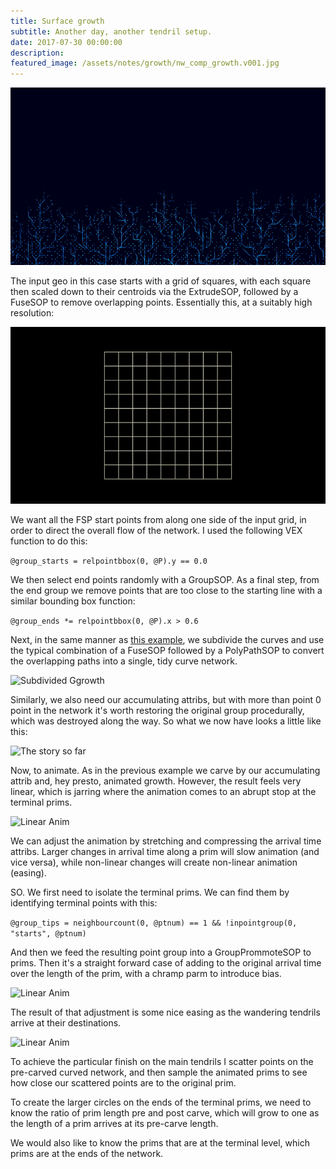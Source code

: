 ```yaml
---
title: Surface growth
subtitle: Another day, another tendril setup.
date: 2017-07-30 00:00:00
description:
featured_image: /assets/notes/growth/nw_comp_growth.v001.jpg
---
```

![The finished result](/assets/notes/growth/growth_preview.gif)

The input geo in this case starts with a grid of squares, with each square then scaled down to their centroids via the ExtrudeSOP, followed by a FuseSOP to remove overlapping points. Essentially this, at a suitably high resolution:

![Growth base](/assets/notes/growth/growth_base.gif)

We want all the FSP start points from along one side of the input grid, in order to direct the overall flow of the network. I used the following VEX function to do this:

```@group_starts = relpointbbox(0, @P).y == 0.0```

We then select end points randomly with a GroupSOP. As a final step, from the end group we remove points that are too close to the starting line with a similar bounding box function:

```@group_ends *= relpointbbox(0, @P).x > 0.6```

Next, in the same manner as [this example](/notes/tendrils), we subdivide the curves and use the typical combination of a FuseSOP followed by a PolyPathSOP to convert the overlapping paths into a single, tidy curve network.

![Subdivided Ggrowth](/assets/notes/growth/growth_subd.gif)

Similarly, we also need our accumulating attribs, but with more than point 0 point in the network it's worth restoring the original group procedurally, which was destroyed along the way. So what we now have looks a little like this:

![The story so far](/assets/notes/growth/growth_sofar.gif)

Now, to animate. As in the previous example we carve by our accumulating attrib and, hey presto, animated growth. However, the result feels very linear, which is jarring where the animation comes to an abrupt stop at the terminal prims.

![Linear Anim](/assets/notes/growth/growth_preslow.gif)

We can adjust the animation by stretching and compressing the arrival time attribs. Larger changes in arrival time along a prim will slow animation (and vice versa), while non-linear changes will create non-linear animation (easing).

SO. We first need to isolate the terminal prims. We can find them by identifying terminal points with this:

```@group_tips = neighbourcount(0, @ptnum) == 1 && !inpointgroup(0, "starts", @ptnum)```

And then we feed the resulting point group into a GroupPrommoteSOP to prims. Then it's a straight forward case of adding to the original arrival time over the length of the prim, with a chramp parm to introduce bias.

![Linear Anim](/assets/notes/growth/growth_biasattrib.jpg)

The result of that adjustment is some nice easing as the wandering tendrils arrive at their destinations.

![Linear Anim](/assets/notes/growth/growth_postslow.gif)

To achieve the particular finish on the main tendrils I scatter points on the pre-carved curved network, and then sample the animated prims to see how close our scattered points are to the original prim.

To create the larger circles on the ends of the terminal prims, we need to know the ratio of prim length pre and post carve, which will grow to one as the length of a prim arrives at its pre-carve length.

We would also like to know the prims that are at the terminal level, which prims are at the ends of the network.